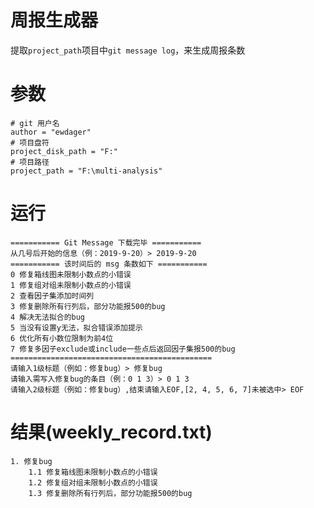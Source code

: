 # 周报生成器

提取`project_path`项目中`git message log`，来生成周报条数

# 参数

```
# git 用户名
author = "ewdager"
# 项目盘符
project_disk_path = "F:"
# 项目路径
project_path = "F:\multi-analysis"
```

# 运行

```
=========== Git Message 下载完毕 ===========
从几号后开始的信息（例：2019-9-20）> 2019-9-20
=========== 该时间后的 msg 条数如下 ===========
0 修复箱线图未限制小数点的小错误
1 修复组对组未限制小数点的小错误
2 查看因子集添加时间列
3 修复删除所有行列后，部分功能报500的bug
4 解决无法拟合的bug
5 当没有设置y无法，拟合错误添加提示
6 优化所有小数位限制为前4位
7 修复多因子exclude或include一些点后返回因子集报500的bug
=============================================
请输入1级标题（例如：修复bug）> 修复bug
请输入需写入修复bug的条目（例：0 1 3）> 0 1 3
请输入2级标题（例如：修复bug）,结束请输入EOF,[2, 4, 5, 6, 7]未被选中> EOF
```

# 结果(weekly_record.txt)

```
1. 修复bug
    1.1 修复箱线图未限制小数点的小错误
    1.2 修复组对组未限制小数点的小错误
    1.3 修复删除所有行列后，部分功能报500的bug
```